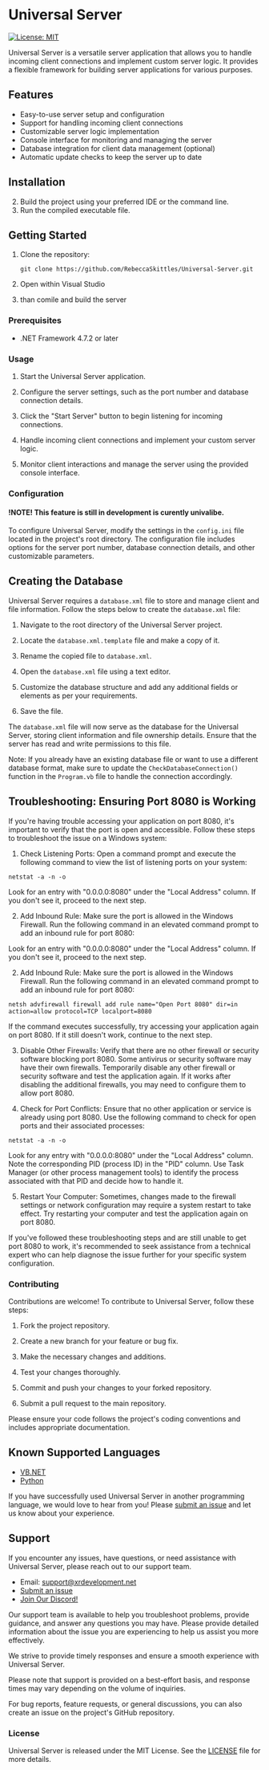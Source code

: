# Universal Server

[![License: MIT](https://img.shields.io/badge/License-MIT-blue.svg)](https://opensource.org/licenses/MIT)

Universal Server is a versatile server application that allows you to handle incoming client connections and implement custom server logic. It provides a flexible framework for building server applications for various purposes.

## Features

- Easy-to-use server setup and configuration
- Support for handling incoming client connections
- Customizable server logic implementation
- Console interface for monitoring and managing the server
- Database integration for client data management (optional)
- Automatic update checks to keep the server up to date

## Installation


2. Build the project using your preferred IDE or the command line.
3. Run the compiled executable file.

## Getting Started

1. Clone the repository:

   ```shell
   git clone https://github.com/RebeccaSkittles/Universal-Server.git

2. Open within Visual Studio
3. than comile and build the server

### Prerequisites

- .NET Framework 4.7.2 or later

### Usage

1. Start the Universal Server application.

2. Configure the server settings, such as the port number and database connection details.

3. Click the "Start Server" button to begin listening for incoming connections.

4. Handle incoming client connections and implement your custom server logic.

5. Monitor client interactions and manage the server using the provided console interface.

### Configuration

#### !NOTE! This feature is still in development is curently univalibe.

To configure Universal Server, modify the settings in the `config.ini` file located in the project's root directory. The configuration file includes options for the server port number, database connection details, and other customizable parameters.

## Creating the Database

Universal Server requires a `database.xml` file to store and manage client and file information. Follow the steps below to create the `database.xml` file:

1. Navigate to the root directory of the Universal Server project.

2. Locate the `database.xml.template` file and make a copy of it.

3. Rename the copied file to `database.xml`.

4. Open the `database.xml` file using a text editor.

5. Customize the database structure and add any additional fields or elements as per your requirements.

6. Save the file.

The `database.xml` file will now serve as the database for the Universal Server, storing client information and file ownership details. Ensure that the server has read and write permissions to this file.

Note: If you already have an existing database file or want to use a different database format, make sure to update the `CheckDatabaseConnection()` function in the `Program.vb` file to handle the connection accordingly.

## Troubleshooting: Ensuring Port 8080 is Working

If you're having trouble accessing your application on port 8080, it's important to verify that the port is open and accessible. Follow these steps to troubleshoot the issue on a Windows system:

1. Check Listening Ports: Open a command prompt and execute the following command to view the list of listening ports on your system:

```netstat -a -n -o```

Look for an entry with "0.0.0.0:8080" under the "Local Address" column. If you don't see it, proceed to the next step.

2. Add Inbound Rule: Make sure the port is allowed in the Windows Firewall. Run the following command in an elevated command prompt to add an inbound rule for port 8080:


Look for an entry with "0.0.0.0:8080" under the "Local Address" column. If you don't see it, proceed to the next step.

2. Add Inbound Rule: Make sure the port is allowed in the Windows Firewall. Run the following command in an elevated command prompt to add an inbound rule for port 8080:

```netsh advfirewall firewall add rule name="Open Port 8080" dir=in action=allow protocol=TCP localport=8080```

If the command executes successfully, try accessing your application again on port 8080. If it still doesn't work, continue to the next step.

3. Disable Other Firewalls: Verify that there are no other firewall or security software blocking port 8080. Some antivirus or security software may have their own firewalls. Temporarily disable any other firewall or security software and test the application again. If it works after disabling the additional firewalls, you may need to configure them to allow port 8080.

4. Check for Port Conflicts: Ensure that no other application or service is already using port 8080. Use the following command to check for open ports and their associated processes:

```netstat -a -n -o```

Look for any entry with "0.0.0.0:8080" under the "Local Address" column. Note the corresponding PID (process ID) in the "PID" column. Use Task Manager (or other process management tools) to identify the process associated with that PID and decide how to handle it.

5. Restart Your Computer: Sometimes, changes made to the firewall settings or network configuration may require a system restart to take effect. Try restarting your computer and test the application again on port 8080.

If you've followed these troubleshooting steps and are still unable to get port 8080 to work, it's recommended to seek assistance from a technical expert who can help diagnose the issue further for your specific system configuration.

### Contributing

Contributions are welcome! To contribute to Universal Server, follow these steps:

1. Fork the project repository.

2. Create a new branch for your feature or bug fix.

3. Make the necessary changes and additions.

4. Test your changes thoroughly.

5. Commit and push your changes to your forked repository.

6. Submit a pull request to the main repository.

Please ensure your code follows the project's coding conventions and includes appropriate documentation.

## Known Supported Languages

- [VB.NET](https://www.visualstudio.com/)
- [Python](https://www.python.org/)

If you have successfully used Universal Server in another programming language, we would love to hear from you! Please [submit an issue](https://github.com/your/repository/issues) and let us know about your experience.

## Support

If you encounter any issues, have questions, or need assistance with Universal Server, please reach out to our support team.

- Email: support@xrdevelopment.net
- [Submit an issue](https://github.com/your/repository/issues)
- [Join Our Discord!](https://discord.gg/Edam9S2XAm)

Our support team is available to help you troubleshoot problems, provide guidance, and answer any questions you may have. Please provide detailed information about the issue you are experiencing to help us assist you more effectively.

We strive to provide timely responses and ensure a smooth experience with Universal Server.

Please note that support is provided on a best-effort basis, and response times may vary depending on the volume of inquiries.

For bug reports, feature requests, or general discussions, you can also create an issue on the project's GitHub repository.


### License

Universal Server is released under the MIT License. See the [LICENSE](LICENSE) file for more details.
